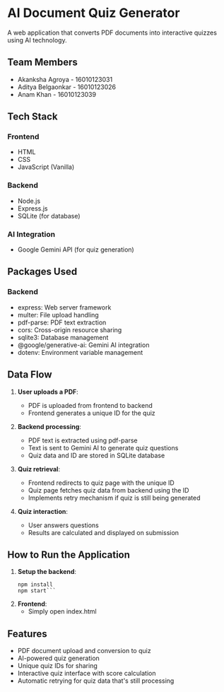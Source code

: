 # AI Document Quiz Generator

A web application that converts PDF documents into interactive quizzes using AI technology.

## Team Members

- Akanksha Agroya - 16010123031
- Aditya Belgaonkar - 16010123026
- Anam Khan - 16010123039

## Tech Stack

### Frontend
- HTML
- CSS
- JavaScript (Vanilla)

### Backend
- Node.js
- Express.js
- SQLite (for database)

### AI Integration
- Google Gemini API (for quiz generation)

## Packages Used

### Backend
- express: Web server framework
- multer: File upload handling
- pdf-parse: PDF text extraction
- cors: Cross-origin resource sharing
- sqlite3: Database management
- @google/generative-ai: Gemini AI integration
- dotenv: Environment variable management

## Data Flow

1. **User uploads a PDF**:
   - PDF is uploaded from frontend to backend
   - Frontend generates a unique ID for the quiz

2. **Backend processing**:
   - PDF text is extracted using pdf-parse
   - Text is sent to Gemini AI to generate quiz questions
   - Quiz data and ID are stored in SQLite database

3. **Quiz retrieval**:
   - Frontend redirects to quiz page with the unique ID
   - Quiz page fetches quiz data from backend using the ID
   - Implements retry mechanism if quiz is still being generated

4. **Quiz interaction**:
   - User answers questions
   - Results are calculated and displayed on submission

## How to Run the Application

1. **Setup the backend**:
   ```cd backend
   npm install
   npm start```

2. **Frontend**:
   - Simply open index.html

## Features

- PDF document upload and conversion to quiz
- AI-powered quiz generation
- Unique quiz IDs for sharing
- Interactive quiz interface with score calculation
- Automatic retrying for quiz data that's still processing